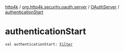 [http4k](../../index.md) / [org.http4k.security.oauth.server](../index.md) / [OAuthServer](index.md) / [authenticationStart](./authentication-start.md)

# authenticationStart

`val authenticationStart: `[`Filter`](../../org.http4k.core/-filter/index.md)